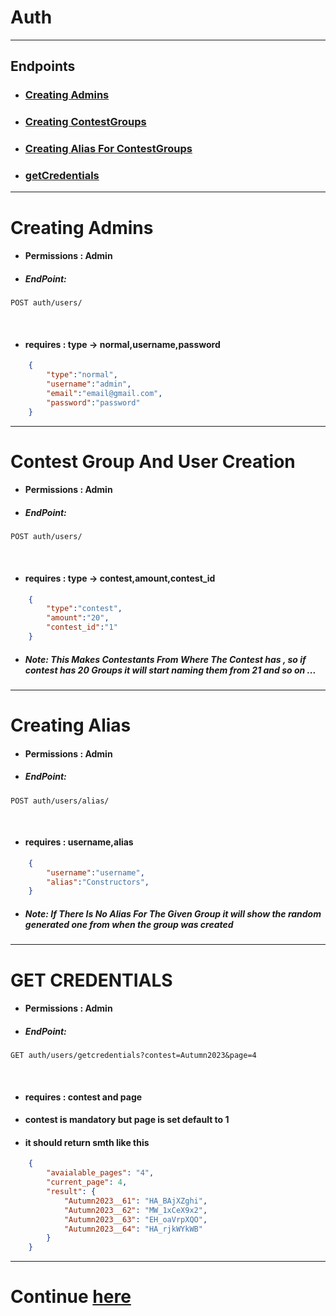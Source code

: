 # Auth
<hr>

## Endpoints
* ### [Creating Admins](#creating-admins)
* ### [Creating ContestGroups](#contest-group-and-user-creation)
* ### [Creating Alias For ContestGroups](#creating-alias)
* ### [getCredentials](#get-credentials)

<hr>

# Creating Admins
* #### Permissions : Admin
* ##### EndPoint:
```shell
POST auth/users/
```
<br>

* #### requires : type -> normal,username,password
```JSON
    {
        "type":"normal",
        "username":"admin",
        "email":"email@gmail.com",
        "password":"password"
    }
```
<hr>

# Contest Group And User Creation
* #### Permissions : Admin
* ##### EndPoint:
```shell
POST auth/users/
```
<br>

* #### requires : type -> contest,amount,contest_id
```JSON
    {
        "type":"contest",
        "amount":"20",
        "contest_id":"1"
    }
```
* ##### Note: This Makes Contestants From Where The Contest has , so if contest has 20 Groups it will start naming them from 21 and so on ...
<hr>

# Creating Alias
* #### Permissions : Admin
* ##### EndPoint:
```shell
POST auth/users/alias/
```
<br>

* #### requires : username,alias
```JSON
    {
        "username":"username",
        "alias":"Constructors",
    }
```
* ##### Note: If There Is No Alias For The Given Group it will show the random generated one from when the group was created
<hr>


# GET CREDENTIALS
* #### Permissions : Admin
* ##### EndPoint:
```shell
GET auth/users/getcredentials?contest=Autumn2023&page=4
```
<br>

* #### requires : contest and page
* #### contest is mandatory but page is set default to 1
* #### it should return smth like this
```JSON
    {
        "avaialable_pages": "4",
        "current_page": 4,
        "result": {
            "Autumn2023__61": "HA_BAjXZghi",
            "Autumn2023__62": "MW_1xCeX9x2",
            "Autumn2023__63": "EH_oaVrpXQO",
            "Autumn2023__64": "HA_rjkWYkWB"
        }
    }
```
<hr>

# Continue [here](./Question.md)